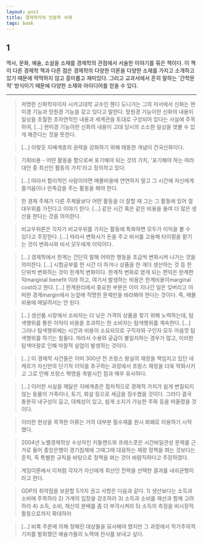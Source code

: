 ```yaml
---
layout: post
title: 경제학자의 인문학 서재
tags: book
---
```


## 1
역사, 문화, 예술, 소설을 소재를 경제학의 관점에서 서술한 이야기를 묶은 책이다. 이 책이 다른 경제학 책과 다른 점은 경제학의 다양한 이론을 다양한 소재를 가지고 소개하고 있기 때문에 딱딱하지 않고 흥미롭고 재미있다. 그리고 교과서에서 흔히 말하는 '간학문적' 방식이기 때문에 다양한 소재와 아이디어를 얻을 수 있다.

----

> 저명한 신화학자이자 시카고대학 교수인 웬디 도니거는 그의 저서에서 신화는 현미경 기능과 망원경 기능을 갖고 있다고 말한다. 망원경 기능이란 신화의 내용이 일상을 초월한 초자연적인 내용과 세계관을 토대로 구성되어 있다는 사실에 주목하여, [...] 현미경 기능이란 신화의 내용이 고대 당시의 소소한 일상을 엿볼 수 있게 해준다는 것을 뜻한다.

> [...] 이렇듯 지배계층의 권력을 강화하기 위해 태동한 개념이 건국신화이다.

> 기회비용 - 어떤 활동을 함으로써 포기해야 되는 것의 가치, '포기해야 하는 여러 대안 중 최선인 활동의 가치'라고 정의하고 있다.

> [...] 따라서 합리적인 사람이라면 매몰비용에 연연하지 말고 그 시간에 자신에게 즐거움이나 만족감을 주는 활동을 해야 한다.

> 한 경제 주체가 다른 주체들보다 어떤 활동을 더 잘할 때 그는 그 활동에 있어 절대우위를 가진다고 이야기 한다. [...] 같은 시간 혹은 같은 비용을 들여 더 많은 생산을 한다는 것을 의미한다.

> 비교우위론은 각자가 비교우위를 가지는 활동에 특화하면 모두가 이익을 볼 수 있다고 주장한다. [...] 따라서 변화사가 돈을 주고 비서를 고용해 타이핑을 맡기는 것이 변화사와 비서 모두에게 이익이다.

> [...] 경제학에서 한계는 간단히 말해 어떠한 행동을 조금씩 변화시켜 나가는 것을 의미한다. [...] 시험공부를 한 시간 더 하거나 상품을 한 개더 생산하는 것 등 한 단위씩 변화하는 것이 한계적 변화이다. 한계적 변화로 엳게 되는 편익은 한계편익marginal benefit 이라 하고, 여기서 발생하는 비용은 한계비용이marginal cost라고 한다. [...] 한계원리에서 중요한 부분은 이미 지나간 일은 잊버리고 어떠한 경계margin에서 눈앞에 직명한 문제만을 바라봐야 한다는 것이다. 즉, 매몰비용에 매달려서는 안 된다.

> [...] 생산품 시장에서 소비자는 더 낮은 가격의 상품을 찾기 위해 노력하는데, 탐색행위를 통한 이익이 비용을 초과하는 한 소비자는 탐색행위를 계속한다. [...] 그러나 탐색행위에는 시간과 비용이 소요되므로 구직자와 구인자 모두 마음껏 탐색행위를 하기는 힘들다. 따라서 수용와 공급이 불일치하는 경우가 많고, 이러한 탐색마찰로 인해 마찰적 실업이 발생하는 것이다.

> [...] 이 경제적 사건들은 이미 300년 전 프랑스 왕실의 재정을 책임지고 있던 네케르가 자신만의 단기적 이익을 추구하는 과정에서 프랑스 재정을 더욱 악화시키고 그로 인해 프랑스 혁명을 촉발시킨 점과 매우 유사하다.

> [...] 이러한 사실을 깨달은 지배계층은 점차적으로 경제적 가치가 쉽게 변질되지 않는 동물의 가죽이나, 토기, 화살 등으로 세금을 징수했을 것이다. 그러다 결국 충분히 내구성이 길고, 대체성이 있고, 쉽게 소지가 가능한 주화 등을 떠올렸을 것이다.

> 이러한 현상을 목격한 이류는 거의 대부분 필수재를 원시 화폐로 이용하기 시작했다.

> 2004년 노벨경제학상 수상자인 키들랜드와 프레스콧은 시간비일관성 문제를 근거로 들어 중앙은행이 경기침체에 그때그때 대응하는 재량 정책을 펴는 것보다는 준칙, 즉 특별한 규칙을 바탕으로 정책을 펴는 것이 바람직하다고 주장하였다.

> 게임이론에서 이처럼 각자가 자신에게 최선인 전략을 선택한 결과를 내쉬균형이라고 한다.

> GDP의 취약점을 보완할 5가지 권고 사항은 다음과 같다. 1) 생산보다는 소득과 소비에 주목하라 2) 가계의 입장을 강조하라 3) 소득과 소비를 재산과 함께 고려하라 4) 소득, 소비, 재산의 분배를 좀 더 부각시켜라 5) 소득의 측정을 비시장적 활동으로까지 확대하라

> [...] 비록 주문에 의해 정해진 대상들을 묘사해야 했지만 그 과정에서 작가주의적 기지를 발휘했던 예술가들의 노력에 찬사를 보내고 싶다.

> 
